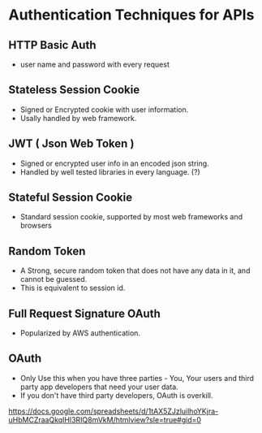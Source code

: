 
# Authentication Techniques for APIs 

## HTTP Basic Auth 
* user name and password with every request

## Stateless Session Cookie 
* Signed or Encrypted cookie with user information. 
* Usally handled by web framework.

## JWT ( Json Web Token ) 
* Signed or encrypted user info in an encoded json string. 
* Handled by well tested libraries in every language. (?)

## Stateful Session Cookie 
* Standard session cookie, supported by most web frameworks and browsers

## Random Token 
* A Strong, secure random token that does not have any data in it, and cannot be guessed. 
* This is equivalent to session id.

## Full Request Signature OAuth 
* Popularized by AWS authentication.

## OAuth 
* Only Use this when you have three parties - You, Your users and third party app developers that need your user data. 
* If you don't have third party developers, OAuth is overkill.

https://docs.google.com/spreadsheets/d/1tAX5ZJzluilhoYKjra-uHbMCZraaQkqIHl3RIQ8mVkM/htmlview?sle=true#gid=0
